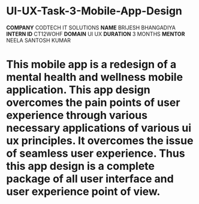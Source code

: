 # UI-UX-Task-3-Mobile-App-Design
**COMPANY** CODTECH IT SOLUTIONS
**NAME** BRIJESH BHANGADIYA
**INTERN ID** CT12WOHF
**DOMAIN** UI UX
**DURATION** 3 MONTHS
**MENTOR** NEELA SANTOSH KUMAR

# This mobile app is a redesign of a mental health and wellness mobile application. This app design overcomes the pain points of user experience through various necessary applications of various ui ux principles. It overcomes the issue of seamless user experience. Thus this app design is a complete package of all user interface and user experience point of view.
